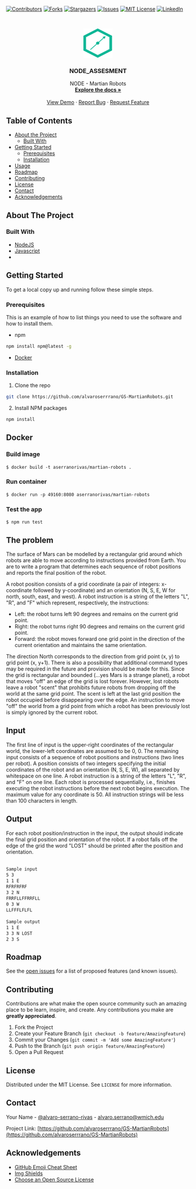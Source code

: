 [![Contributors][contributors-shield]][contributors-url]
[![Forks][forks-shield]][forks-url]
[![Stargazers][stars-shield]][stars-url]
[![Issues][issues-shield]][issues-url]
[![MIT License][license-shield]][license-url]
[![LinkedIn][linkedin-shield]][linkedin-url]

<!-- PROJECT LOGO -->
<br />
<p align="center">
  <a href="https://github.com/alvaroserrrano/GS-MartianRobots">
    <img src="images/guidesmiths-logo.png" alt="Guidesmith" width="80" height="80">
  </a>

  <h3 align="center">NODE_ASSESMENT</h3>

  <p align="center">
    NODE - Martian Robots
    <br />
    <a href="https://github.com/alvaroserrrano/GS-MartianRobots"><strong>Explore the docs »</strong></a>
    <br />
    <br />
    <a href="https://github.com/alvaroserrrano/GS-MartianRobots">View Demo</a>
    ·
    <a href="https://github.com/alvaroserrrano/GS-MartianRobots/issues">Report Bug</a>
    ·
    <a href="https://github.com/alvaroserrrano/GS-MartianRobots/issues">Request Feature</a>
  </p>
</p>

<!-- TABLE OF CONTENTS -->

## Table of Contents

- [About the Project](#about-the-project)
  - [Built With](#built-with)
- [Getting Started](#getting-started)
  - [Prerequisites](#prerequisites)
  - [Installation](#installation)
- [Usage](#usage)
- [Roadmap](#roadmap)
- [Contributing](#contributing)
- [License](#license)
- [Contact](#contact)
- [Acknowledgements](#acknowledgements)

<!-- ABOUT THE PROJECT -->

## About The Project

<!-- [![Product Name Screen Shot][product-screenshot]](https://example.com) -->

### Built With

- [NodeJS](https://nodejs.org/en/)
- [Javascript]()
- []()

<!-- GETTING STARTED -->

## Getting Started

To get a local copy up and running follow these simple steps.

### Prerequisites

This is an example of how to list things you need to use the software and how to install them.

- npm

```sh
npm install npm@latest -g
```

- [Docker](https://docs.docker.com/install/)

### Installation

1. Clone the repo

```sh
git clone https://github.com/alvaroserrrano/GS-MartianRobots.git
```

2. Install NPM packages

```sh
npm install
```

## Docker

### Build image

```
$ docker build -t aserranorivas/martian-robots .
```

### Run container

```
$ docker run -p 49160:8080 aserranorivas/martian-robots
```

### Test the app

```
$ npm run test
```

<!-- THE PROBLEM -->

## The problem

The surface of Mars can be modelled by a rectangular grid around which robots are
able to move according to instructions provided from Earth. You are to write a program
that determines each sequence of robot positions and reports the final position of the
robot.

A robot position consists of a grid coordinate (a pair of integers: x-coordinate followed
by y-coordinate) and an orientation (N, S, E, W for north, south, east, and west). A robot
instruction is a string of the letters "L", "R", and "F" which represent, respectively, the
instructions:

- Left: the robot turns left 90 degrees and remains on the current grid point.
- Right: the robot turns right 90 degrees and remains on the current grid point.
- Forward: the robot moves forward one grid point in the direction of the current
  orientation and maintains the same orientation.

The direction North corresponds to the direction from grid point (x, y) to grid point (x,
y+1).
There is also a possibility that additional command types may be required in the future
and provision should be made for this.
Since the grid is rectangular and bounded (...yes Mars is a strange planet), a robot that
moves "off" an edge of the grid is lost forever. However, lost robots leave a robot "scent"
that prohibits future robots from dropping off the world at the same grid point. The scent
is left at the last grid position the robot occupied before disappearing over the edge. An
instruction to move "off" the world from a grid point from which a robot has been
previously lost is simply ignored by the current robot.

<!-- INPUT-->

## Input

The first line of input is the upper-right coordinates of the rectangular world, the
lower-left coordinates are assumed to be 0, 0.
The remaining input consists of a sequence of robot positions and instructions (two lines
per robot). A position consists of two integers specifying the initial coordinates of the
robot and an orientation (N, S, E, W), all separated by whitespace on one line. A robot
instruction is a string of the letters "L", "R", and "F" on one line.
Each robot is processed sequentially, i.e., finishes executing the robot instructions
before the next robot begins execution.
The maximum value for any coordinate is 50.
All instruction strings will be less than 100 characters in length.

<!--OUTPUT-->

## Output

For each robot position/instruction in the input, the output should indicate the final grid
position and orientation of the robot. If a robot falls off the edge of the grid the word
"LOST" should be printed after the position and orientation.

```

Sample input
5 3
1 1 E
RFRFRFRF
3 2 N
FRRFLLFFRRFLL
0 3 W
LLFFFLFLFL

Sample output
1 1 E
3 3 N LOST
2 3 S

```

<!-- Use this space to show useful examples of how a project can be used. Additional screenshots, code examples and demos work well in this space. You may also link to more resources. -->

<!-- _For more examples, please refer to the [Documentation](https://example.com)_ -->

<!-- ROADMAP -->

## Roadmap

See the [open issues](https://github.com/alvaroserrrano/GS-MartianRobots/issues) for a list of proposed features (and known issues).

<!-- CONTRIBUTING -->

## Contributing

Contributions are what make the open source community such an amazing place to be learn, inspire, and create. Any contributions you make are **greatly appreciated**.

1. Fork the Project
2. Create your Feature Branch (`git checkout -b feature/AmazingFeature`)
3. Commit your Changes (`git commit -m 'Add some AmazingFeature'`)
4. Push to the Branch (`git push origin feature/AmazingFeature`)
5. Open a Pull Request

<!-- LICENSE -->

## License

Distributed under the MIT License. See `LICENSE` for more information.

<!-- CONTACT -->

## Contact

Your Name - [@alvaro-serrano-rivas](https://linkedin.com/alvaro-serrano-rivas) - alvaro.serrano@wmich.edu

Project Link: [https://github.com/alvaroserrrano/GS-MartianRobots](https://github.com/alvaroserrrano/GS-MartianRobots)

<!-- ACKNOWLEDGEMENTS -->

## Acknowledgements

- [GitHub Emoji Cheat Sheet](https://www.webpagefx.com/tools/emoji-cheat-sheet)
- [Img Shields](https://shields.io)
- [Choose an Open Source License](https://choosealicense.com)

<!-- MARKDOWN LINKS & IMAGES -->
<!-- https://www.markdownguide.org/basic-syntax/#reference-style-links -->

[contributors-shield]: https://img.shields.io/github/contributors/alvaroserrrano/repo.svg?style=flat-square
[contributors-url]: https://github.com/alvaroserrrano/repo/graphs/contributors
[forks-shield]: https://img.shields.io/github/forks/alvaroserrrano/repo.svg?style=flat-square
[forks-url]: https://github.com/alvaroserrrano/repo/network/members
[stars-shield]: https://img.shields.io/github/stars/alvaroserrrano/repo.svg?style=flat-square
[stars-url]: https://github.com/alvaroserrrano/repo/stargazers
[issues-shield]: https://img.shields.io/github/issues/alvaroserrrano/repo.svg?style=flat-square
[issues-url]: https://github.com/alvaroserrrano/repo/issues
[license-shield]: https://img.shields.io/github/license/alvaroserrrano/repo.svg?style=flat-square
[license-url]: https://github.com/alvaroserrrano/repo/blob/master/LICENSE.txt
[linkedin-shield]: https://img.shields.io/badge/-LinkedIn-black.svg?style=flat-square&logo=linkedin&colorB=555
[linkedin-url]: https://linkedin.com/in/alvaroserrano


